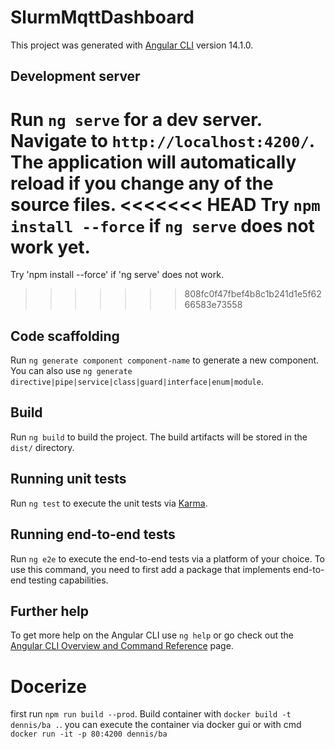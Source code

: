 # SlurmMqttDashboard

This project was generated with [Angular CLI](https://github.com/angular/angular-cli) version 14.1.0.

## Development server

Run `ng serve` for a dev server. Navigate to `http://localhost:4200/`. The application will automatically reload if you change any of the source files.
<<<<<<< HEAD
Try `npm install --force` if `ng serve` does not work yet.
=======
Try 'npm install --force' if 'ng serve' does not work.
>>>>>>> 808fc0f47fbef4b8c1b241d1e5f6266583e73558

## Code scaffolding

Run `ng generate component component-name` to generate a new component. You can also use `ng generate directive|pipe|service|class|guard|interface|enum|module`.

## Build

Run `ng build` to build the project. The build artifacts will be stored in the `dist/` directory.

## Running unit tests

Run `ng test` to execute the unit tests via [Karma](https://karma-runner.github.io).

## Running end-to-end tests

Run `ng e2e` to execute the end-to-end tests via a platform of your choice. To use this command, you need to first add a package that implements end-to-end testing capabilities.

## Further help

To get more help on the Angular CLI use `ng help` or go check out the [Angular CLI Overview and Command Reference](https://angular.io/cli) page.


# Docerize

first run `npm run build --prod`. Build container with `docker build -t dennis/ba .`. you can execute the container via docker gui or with cmd `docker run -it -p 80:4200 dennis/ba`

